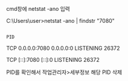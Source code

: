 
cmd창에 netstat -ano 입력


C:\Users\user>netstat -ano | findstr "7080"

                                                                                                PID

  TCP    0.0.0.0:7080           0.0.0.0:0              LISTENING       26372

  TCP    [::]:7080              [::]:0                      LISTENING       26372

PID를 확인해서 작업관리자>세부정보 해당 PID 삭제

